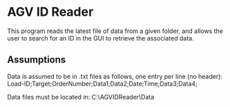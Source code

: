 
# AGV ID Reader
This program reads the latest file of data from a given folder, and allows the user to search for an ID in the GUI to retrieve the associated data.

## Assumptions
Data is assumed to be in .txt files as follows, one entry per line (no header):
Load-ID;Target;OrderNumber;Data1;Data2;Date;Time;Data3;Data4;

Data files must be located in:
C:\AGVIDReader\Data

